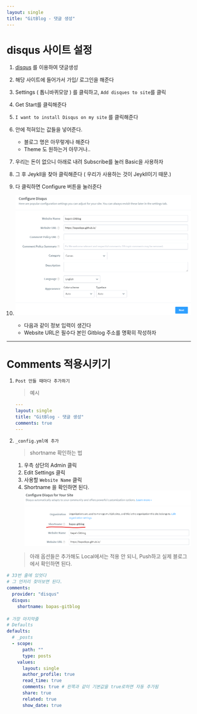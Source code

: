 ```yaml
---
layout: single
title: "GitBlog - 댓글 생성"
---
```


# disqus 사이트 설정

1. [disqus](https://disqus.com/) 를 이용하여 댓글생성
1. 해당 사이트에 들어가서 가입/ 로그인을 해준다
1. Settings ( 톱니바퀴모양 ) 를 클릭하고, `Add disques to site`를 클릭
1. Get Start를 클릭해준다

1. `I want to install Disqus on my site` 를 클릭해준다

1. 안에 적혀있는 값들을 넣어준다.
   - 블로그 명은 아무렇게나 해준다
   - Theme 도 원하는거 아무거나..
1. 우리는 돈이 없으니 아래로 내려 Subscribe를 눌러 Basic을 사용하자
1. 그 후 Jeykll을 찾아 클릭해준다 ( 우리가 사용하는 것이 Jeykll이기 때문.)
1. 다 클릭하면 Configure 버튼을 눌러준다

1. ![.Configure 이미지](../assets/images/GitBlog/disqus_Configure.png)
   - 다음과 같이 정보 입력이 생긴다
   - Website URL은 필수다 본인 Gitblog 주소를 명확히 작성하자

---

# Comments 적용시키기

1. `Post 만들 때마다 추가하기`
   > 예시
   ```yml
   ---
   layout: single
   title: "GitBlog - 댓글 생성"
   comments: true
   ---
   ```
1. `_config.yml에 추가`

   > shortname 확인하는 법

   1. 우측 상단의 Admin 클릭
   1. Edit Settings 클릭
   1. 사용할 `Website Name` 클릭
   1. Shortname 을 확인하면 된다.
      ![.Configure 이미지](../assets/images/GitBlog/disqus_Shortname.png)

   > 아래 옵션들은 추가해도 Local에서는 적용 안 되니, Push하고 실제 블로그에서 확인하면 된다.

```yml
# 33번 줄에 있엇다
# 그 언저리 찾아보면 된다.
comments:
  provider: "disqus"
  disqus:
    shortname: bapas-gitblog

# 가장 마지막줄
# Defaults
defaults:
  # _posts
  - scope:
      path: ""
      type: posts
    values:
      layout: single
      author_profile: true
      read_time: true
      comments: true # 왼쪽과 같이 기본값을 true로하면 자동 추가됨
      share: true
      related: true
      show_date: true
```
